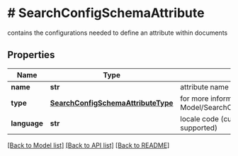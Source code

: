 # # SearchConfigSchemaAttribute
contains the configurations needed to define an attribute within documents

## Properties 


Name | Type | Description | Notes
------------ | ------------- | ------------- | -------------
**name**| **str** | attribute name  |
**type**| [**SearchConfigSchemaAttributeType**](SearchConfigSchemaAttributeType.md) |  for more information please, see Model/SearchConfigSchemaAttributeType.php  | [optional] [default to SearchConfigSchemaAttributeType.TEXT]
**language**| **str** | locale code (currently only it_IT and en_US are supported)  | [optional]


[[Back to Model list]](../../README.md#models) [[Back to API list]](../../README.md#endpoints) [[Back to README]](../../README.md)

